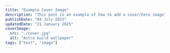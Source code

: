 ```yaml
---
title: "Example Cover Image"
description: "This post is an example of how to add a cover/hero image"
publishDate: "04 July 2023"
updatedDate: "21 January 2025"
coverImage:
  src: "./cover.jpg"
  alt: "Astro build wallpaper"
tags: ["test", "image"]
---
```

